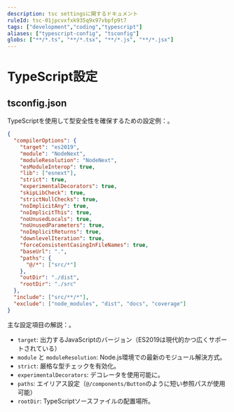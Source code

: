```yaml
---
description: tsc settingsに関するドキュメント
ruleId: tsc-01jpcvxfxk935q9x97vbpfp9t7
tags: ["development","coding","typescript"]
aliases: ["typescript-config", "tsconfig"]
globs: ["**/*.ts", "**/*.tsx", "**/*.js", "**/*.jsx"]
---
```


# TypeScript設定

## tsconfig.json

TypeScriptを使用して型安全性を確保するための設定例：。

```json
{
  "compilerOptions": {
    "target": "es2019",
    "module": "NodeNext",
    "moduleResolution": "NodeNext",
    "esModuleInterop": true,
    "lib": ["esnext"],
    "strict": true,
    "experimentalDecorators": true,
    "skipLibCheck": true,
    "strictNullChecks": true,
    "noImplicitAny": true,
    "noImplicitThis": true,
    "noUnusedLocals": true,
    "noUnusedParameters": true,
    "noImplicitReturns": true,
    "downlevelIteration": true,
    "forceConsistentCasingInFileNames": true,
    "baseUrl": ".",
    "paths": {
      "@/*": ["src/*"]
    },
    "outDir": "./dist",
    "rootDir": "./src"
  },
  "include": ["src/**/*"],
  "exclude": ["node_modules", "dist", "docs", "coverage"]
}
```

主な設定項目の解説：。

- `target`: 出力するJavaScriptのバージョン（ES2019は現代的かつ広くサポートされている）
- `module` と `moduleResolution`: Node.js環境での最新のモジュール解決方式。
- `strict`: 厳格な型チェックを有効化。
- `experimentalDecorators`: デコレータを使用可能に。
- `paths`: エイリアス設定（`@/components/Button`のように短い参照パスが使用可能）
- `rootDir`: TypeScriptソースファイルの配置場所。
